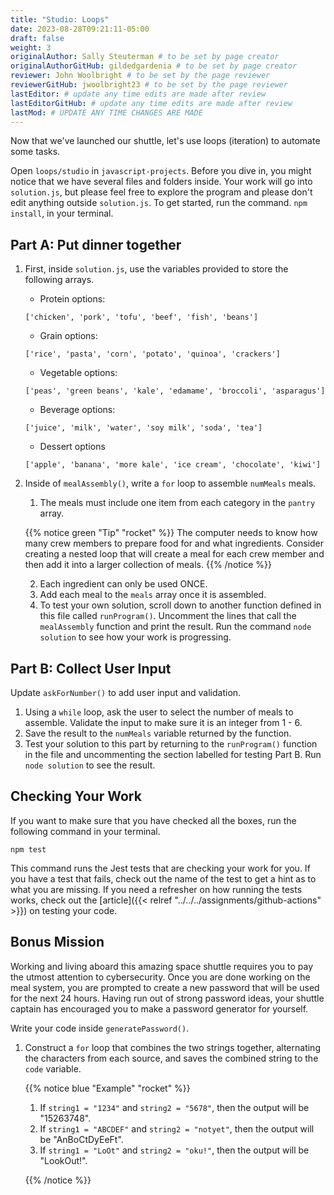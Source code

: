 ```yaml
---
title: "Studio: Loops"
date: 2023-08-28T09:21:11-05:00
draft: false
weight: 3
originalAuthor: Sally Steuterman # to be set by page creator
originalAuthorGitHub: gildedgardenia # to be set by page creator
reviewer: John Woolbright # to be set by the page reviewer
reviewerGitHub: jwoolbright23 # to be set by the page reviewer
lastEditor: # update any time edits are made after review
lastEditorGitHub: # update any time edits are made after review
lastMod: # UPDATE ANY TIME CHANGES ARE MADE
---
```


Now that we've launched our shuttle, let's use loops (iteration) to
automate some tasks.

Open `loops/studio` in `javascript-projects`. Before you dive in, you might notice that we have several files and folders inside.
Your work will go into `solution.js`, but please feel free to explore the program and please don't edit anything outside `solution.js`. To get started, run the command. `npm install`, in your terminal.

## Part A: Put dinner together

1. First, inside `solution.js`, use the variables provided to store the following arrays.

   - Protein options:
   ```console
   ['chicken', 'pork', 'tofu', 'beef', 'fish', 'beans']
   ```

   - Grain options:
   ```console
   ['rice', 'pasta', 'corn', 'potato', 'quinoa', 'crackers']
   ```

   - Vegetable options:
   ```console
   ['peas', 'green beans', 'kale', 'edamame', 'broccoli', 'asparagus']
   ```

   - Beverage options:
   ```console
   ['juice', 'milk', 'water', 'soy milk', 'soda', 'tea']
   ```

   - Dessert options
   ```console
   ['apple', 'banana', 'more kale', 'ice cream', 'chocolate', 'kiwi']
   ```


2. Inside of `mealAssembly()`, write a `for` loop to assemble `numMeals` meals.

   1. The meals must include one item from each category in the `pantry` array.

   {{% notice green "Tip" "rocket" %}}
   The computer needs to know how many crew members to prepare food for and what ingredients. Consider creating a nested loop that will create a meal for each crew member and then add it into a larger collection of meals.
   {{% /notice %}}

   2. Each ingredient can only be used ONCE.
   3. Add each meal to the `meals` array once it is assembled.
   4. To test your own solution, scroll down to another function defined in this file called `runProgram()`. Uncomment the lines that call the `mealAssembly` function and print the result. Run the command `node solution` to see how your work is progressing.

## Part B: Collect User Input

Update `askForNumber()` to add user input and validation.

1. Using a `while` loop, ask the user to select the number of meals to assemble. Validate the input to make sure it is an integer from 1 - 6.
2. Save the result to the `numMeals` variable returned by the function.
3. Test your solution to this part by returning to the `runProgram()` function in the file and uncommenting the section labelled for testing Part B. Run `node solution` to see the result.

## Checking Your Work

If you want to make sure that you have checked all the boxes, run the following command in your terminal.

```console
npm test
```

This command runs the Jest tests that are checking your work for you. If you have a test that fails, check out the name of the test to get a hint as to what you are missing.
If you need a refresher on how running the tests works, check out the [article]({{< relref "../../../assignments/github-actions" >}}) on testing your code.

## Bonus Mission

Working and living aboard this amazing space shuttle requires you to pay the utmost attention to cybersecurity.
Once you are done working on the meal system, you are prompted to create a new password that will be used for the next 24 hours.
Having run out of strong password ideas, your shuttle captain has encouraged you to make a password generator for yourself.

Write your code inside `generatePassword()`.

1. Construct a `for` loop that combines the two strings together, alternating the characters from each source, and saves the combined string to the `code` variable.

   {{% notice blue "Example" "rocket" %}}

   1. If `string1 = "1234"` and `string2 = "5678"`, then the output will be "15263748".
   1. If `string1 = "ABCDEF"` and `string2 = "notyet"`, then the output will be "AnBoCtDyEeFt".
   1. If `string1 = "LoOt"` and `string2 = "oku!"`, then the output will be "LookOut!".

   {{% /notice %}}